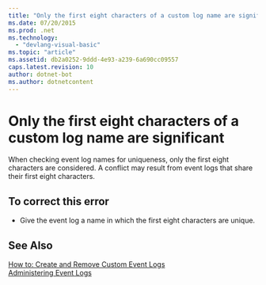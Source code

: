 ```yaml
---
title: "Only the first eight characters of a custom log name are significant"
ms.date: 07/20/2015
ms.prod: .net
ms.technology: 
  - "devlang-visual-basic"
ms.topic: "article"
ms.assetid: db2a0252-9ddd-4e93-a239-6a690cc09557
caps.latest.revision: 10
author: dotnet-bot
ms.author: dotnetcontent
---
```

# Only the first eight characters of a custom log name are significant
When checking event log names for uniqueness, only the first eight characters are considered. A conflict may result from event logs that share their first eight characters.  
  
## To correct this error  
  
-   Give the event log a name in which the first eight characters are unique.  
  
## See Also  
 [How to: Create and Remove Custom Event Logs](http://msdn.microsoft.com/library/af9b7da0-80c7-46ac-b7f7-897063ddd503)  
 [Administering Event Logs](http://msdn.microsoft.com/library/35f53238-bdd2-417b-acd8-2fd9f7397f18)
